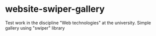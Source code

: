 # website-swiper-gallery
Test work in the discipline "Web technologies" at the university. Simple gallery using "swiper" library
